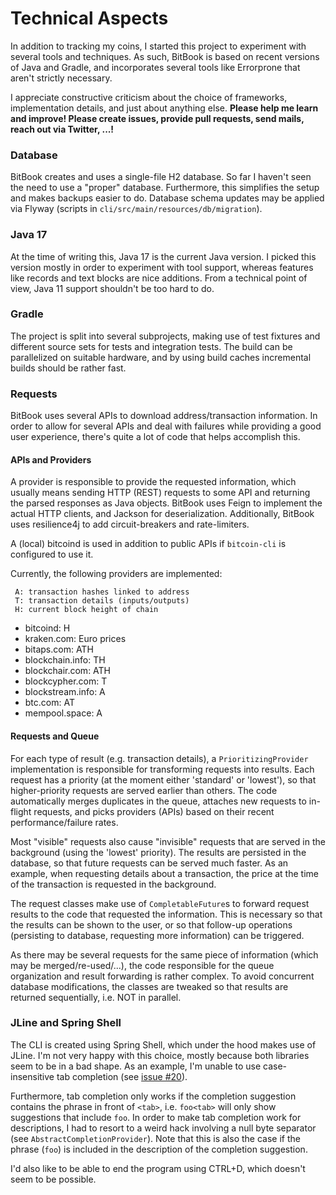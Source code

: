 # Technical Aspects
In addition to tracking my coins, I started this project to experiment with several
tools and techniques. As such, BitBook is based on recent versions of Java and Gradle,
and incorporates several tools like Errorprone that aren't strictly necessary.

I appreciate constructive criticism about the choice of frameworks, implementation 
details, and just about anything else. **Please help me learn and improve!
Please create issues, provide pull requests, send mails, reach out via Twitter, ...!**

### Database
BitBook creates and uses a single-file H2 database. So far I haven't seen the need to
use a "proper" database.
Furthermore, this simplifies the setup and makes backups easier to do.
Database schema updates may be applied via Flyway (scripts in `cli/src/main/resources/db/migration`).

### Java 17
At the time of writing this, Java 17 is the current Java version.
I picked this version mostly in order to experiment with tool support, whereas features like
records and text blocks are nice additions.
From a technical point of view, Java 11 support shouldn't be too hard to do.

### Gradle 
The project is split into several subprojects, making use of test fixtures and
different source sets for tests and integration tests. The build can be
parallelized on suitable hardware, and by using build caches incremental builds
should be rather fast.

### Requests
BitBook uses several APIs to download address/transaction information.
In order to allow for several APIs and deal with failures while providing a good user experience,
there's quite a lot of code that helps accomplish this.

#### APIs and Providers
A provider is responsible to provide the requested information, which usually means sending HTTP (REST) requests to
some API and returning the parsed responses as Java objects.
BitBook uses Feign to implement the actual HTTP clients, and Jackson for deserialization.
Additionally, BitBook uses resilience4j to add circuit-breakers and rate-limiters.

A (local) bitcoind is used in addition to public APIs if `bitcoin-cli` is configured to use it. 

Currently, the following providers are implemented:
```
 A: transaction hashes linked to address
 T: transaction details (inputs/outputs)
 H: current block height of chain
 ```

 * bitcoind: H
 * kraken.com: Euro prices
 * bitaps.com: ATH
 * blockchain.info: TH
 * blockchair.com: ATH
 * blockcypher.com: T
 * blockstream.info: A
 * btc.com: AT
 * mempool.space: A

#### Requests and Queue
For each type of result (e.g. transaction details), a `PrioritizingProvider` implementation
is responsible for transforming requests into results. Each request has a priority (at the moment either 'standard'
or 'lowest'), so that higher-priority requests are served earlier than others.
The code automatically merges duplicates in the queue, attaches new requests to in-flight requests, and picks
providers (APIs) based on their recent performance/failure rates.

Most "visible" requests also cause "invisible" requests that are served in the background (using the 'lowest' priority).
The results are persisted in the database, so that future requests can be served much faster.
As an example, when requesting details about a transaction, the price at the time of the transaction is requested in the
background.

The request classes make use of `CompletableFuture`s to forward request results to the code that
requested the information. This is necessary so that the results can be shown to the user, or so that follow-up
operations (persisting to database, requesting more information) can be triggered.

As there may be several requests for the same piece of information (which may be merged/re-used/...), the code
responsible for the queue organization and result forwarding is rather complex.
To avoid concurrent database modifications, the classes are tweaked so that results are returned sequentially, i.e.
NOT in parallel.

### JLine and Spring Shell
The CLI is created using Spring Shell, which under the hood makes use of JLine.
I'm not very happy with this choice, mostly because both libraries seem to be in a bad shape.
As an example, I'm unable to use case-insensitive tab completion (see [issue #20](https://github.com/C-Otto/BitBook/issues/20)).

Furthermore, tab completion only works if the completion suggestion contains the phrase in front of `<tab>`, i.e.
`foo<tab>` will only show suggestions that include `foo`. In order to make tab completion work for descriptions,
I had to resort to a weird hack involving a null byte separator (see `AbstractCompletionProvider`).
Note that this is also the case if the phrase (`foo`) is included in the description of the completion suggestion.

I'd also like to be able to end the program using CTRL+D, which doesn't seem to be possible.
